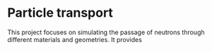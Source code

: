 # Particle transport

This project focuses on simulating the passage of neutrons through different materials and geometries. It provides